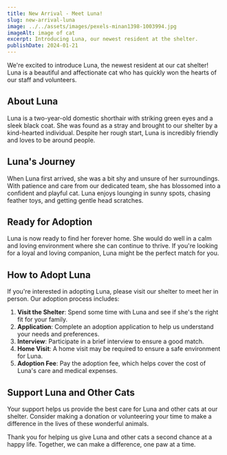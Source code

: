 ```yaml
---
title: New Arrival - Meet Luna!
slug: new-arrival-luna
image: ../../assets/images/pexels-minan1398-1003994.jpg
imageAlt: image of cat
excerpt: Introducing Luna, our newest resident at the shelter.
publishDate: 2024-01-21
---
```


We're excited to introduce Luna, the newest resident at our cat shelter! Luna is a beautiful and affectionate cat who has quickly won the hearts of our staff and volunteers.

## About Luna

Luna is a two-year-old domestic shorthair with striking green eyes and a sleek black coat. She was found as a stray and brought to our shelter by a kind-hearted individual. Despite her rough start, Luna is incredibly friendly and loves to be around people.

## Luna's Journey

When Luna first arrived, she was a bit shy and unsure of her surroundings. With patience and care from our dedicated team, she has blossomed into a confident and playful cat. Luna enjoys lounging in sunny spots, chasing feather toys, and getting gentle head scratches.

## Ready for Adoption

Luna is now ready to find her forever home. She would do well in a calm and loving environment where she can continue to thrive. If you're looking for a loyal and loving companion, Luna might be the perfect match for you.

## How to Adopt Luna

If you're interested in adopting Luna, please visit our shelter to meet her in person. Our adoption process includes:
1. **Visit the Shelter**: Spend some time with Luna and see if she's the right fit for your family.
2. **Application**: Complete an adoption application to help us understand your needs and preferences.
3. **Interview**: Participate in a brief interview to ensure a good match.
4. **Home Visit**: A home visit may be required to ensure a safe environment for Luna.
5. **Adoption Fee**: Pay the adoption fee, which helps cover the cost of Luna's care and medical expenses.

## Support Luna and Other Cats

Your support helps us provide the best care for Luna and other cats at our shelter. Consider making a donation or volunteering your time to make a difference in the lives of these wonderful animals.

Thank you for helping us give Luna and other cats a second chance at a happy life. Together, we can make a difference, one paw at a time.